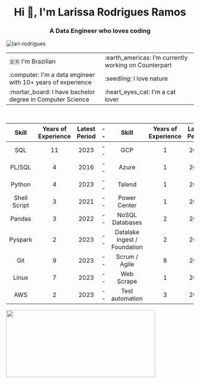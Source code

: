<h1 align="center">Hi 👋, I'm Larissa Rodrigues Ramos</h1>
<h3 align="center">A Data Engineer who loves coding</h3>

<div align="left"> <img src="https://komarev.com/ghpvc/?username=lari-rodrigues&label=Profile%20views&color=0e75b6&style=flat" alt="lari-rodrigues" /> </div>

<div align="left"> <a href="https://twitter.com/" target="blank">
  <img src="https://img.shields.io/twitter/follow/?logo=twitter&style=for-the-badge" alt="" /></a> 
</div>

<table border="0">
 <tr>
   <td> 🇧🇷 I'm Brazilian </td>
   <td> :earth_americas: I’m currently working on Counterpart </td>
 </tr>

 <tr>
   <td> :computer: I'm a data engineer with 10+ years of experience </td>
   <td> :seedling: I love nature  </td>
 </tr>
  
 <tr>
   <td> :mortar_board: I have bachelor degree in Computer Science </td>
   <td> :heart_eyes_cat: I'm a cat lover </td>
 </tr>
</table>
 
<br>

| Skill                | Years of Experience    | Latest Period    | -- | Skill                            | Years of Experience    | Latest Period    |
| :-----:              | :---:                  | :---:            | -- | :-----:                          | :---:                  | :---:            |
| SQL                  | 11                     | 2023             | -- | GCP                              | 1                      | 2021             |
| PL/SQL               | 4                      | 2016             | -- | Azure                            | 1                      | 2022             |
| Python               | 4                      | 2023             | -- | Talend                           | 1                      | 2018             |
| Shell Script         | 3                      | 2021             | -- | Power Center                     | 1                      | 2019             |
| Pandas               | 3                      | 2022             | -- | NoSQL Databases                  | 2                      | 2021             |
| Pyspark              | 2                      | 2023             | -- | Datalake ingest / Foundation     | 2                      | 2023             |
| Git                  | 9                      | 2023             | -- | Scrum / Agile                    | 8                      | 2022             |
| Linux                | 7                      | 2023             | -- | Web Scrape                       | 1                      | 2023             |
| AWS                  | 2                      | 2023             | -- | Test automation                  | 3                      | 2023             |

  
<div>
      <a href="https://github.com/lari-rodrigues">
      <img height="180em" width="400px" src="https://github-readme-stats.vercel.app/api/top-langs/?username=lari-rodrigues&amp;layout=compact&amp;langs_count=7&amp;theme=dark" style="max-width:100%;">
</div>
